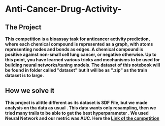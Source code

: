 # Anti-Cancer-Drug-Activity-
## The Project
**This competition is a bioassay task for anticancer activity prediction, where each chemical compound is represented as a graph, with atoms representing nodes and bonds as edges. A chemical compound is positive against non-small cell lung cancer, or negative otherwise. Up to this point, you have learned various tricks and mechanisms to be used for building neural networks/tuning models.
The dataset of this notebook will be found in folder called "dataset" but it will be as ".zip" as the train dataset is to large.**
## How we solve it
**This project is alittle different as its dataset is SDF File, but we made analysis on tha data as usual . This data wants only resampling, then we tried many trails to be able to get the best hyperparameter . 
We used Neural Network and our metric was AUC. Here the [Link of the competition](https://www.kaggle.com/competitions/cisc873-dm-w23-a6)**
